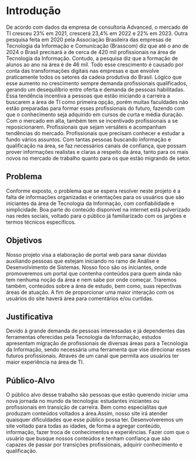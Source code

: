 # Introdução

De acordo com dados da empresa de consultoria Advanced, o mercado de TI cresceu 23% em 2021, crescerá 23,4% em 2022 e 22% em 2023. Outra pesquisa feita em 2020 pela Associação Brasileira das empresas de Tecnologia da Informação e Comunicação (Brasscom) diz que até o ano de 2024 o Brasil precisará a de cerca de 420 mil profissionais na área de Tecnologia da Informação. Contudo, a pesquisa diz que a formação de alunos ao ano na área é de 46 mil. Todo esse crescimento é causado por conta das transformações digitais nas empresas e que envolve praticamente todos os setores da cadeia produtiva do Brasil. Lógico que esse aumento no crescimento sempre demanda profissionais qualificados, gerando um desequilíbrio entre oferta e demanda de pessoas habilitadas.
Essa tendência incentiva a pessoas que estão iniciando a carreira a buscarem a área de TI como primeira opção, porém muitas faculdades não estão preparadas para formar esses profissionais do futuro, fazendo com que o conhecimento seja adquirido em cursos de curta e média duração. Com o mercado em alta, também tem se incentivado profissionais a se reposicionarem. Profissionais que sejam versáteis e acompanham tendências do mercado. Profissionais que precisam conhecer e estudar a fundo vários assuntos.
Com tantas pessoas buscando informação e qualificação na área, se faz necessários canais de confiança, que possam prover informações realistas e claras a respeito da área, tanto para os mais novos no mercado de trabalho quanto para os que estão migrando de setor.


## Problema

Conforme exposto, o problema que se espera resolver neste projeto é a falta de informações organizadas e orientações para os usuários que são iniciantes da área de Tecnologia da Informação, com confiabilidade e simplicidade. Boa parte do conteúdo disponível na internet está pulverizado nas redes sociais, voltado para o público já familiarizado com os jargões e termos técnicos específicos.


## Objetivos

 Nosso projeto visa a elaboração de portal web para sanar dúvidas auxiliando pessoas que estejam iniciando no ramo de Análise e Desenvolvimento de Sistemas. Nosso foco são os iniciantes, onde promoveremos um portal que contenha conteúdos para quem ainda não tem nenhuma noção da área e nem sabe por onde começar. Traremos também, conteúdos sobre a área de estudo, bem como, suas repectivas áreas de atuação. A fim de proporcionar uma maior interação com os usuários do site haverá área para comentários e/ou curtidas.


## Justificativa

Devido à grande demanda de pessoas interessadas e já dependentes das ferramentas oferecidas pela Tecnologia da Informação, estudos apresentam migração de profissionais de diversas áreas para a Tecnologia da Informação, sendo necessária uma ferramenta que vise direcionar esses futuros profissionais. Através de um canal que permita aos usuários ter maior experiência na área de TI.


## Público-Alvo

O público alvo desse trabalho são pessoas que estão querendo iniciar uma nova jornada no mundo da tecnologia: estudantes iniciantes ou profissionais em transição de carreira. Bem como especialitas que produzam conteúdos voltados a área.Assim, nosso site irá atender quaisquer dificuldades que esse público possa ter.
Desenvolveremos um site voltado para todas as idades, de forma a agregar conteúdo, informação, fazer troca de conhecimentos e experiências. Fazer com que o usuário que busque nossos conteúdos e tenham confiança que são capazes de passar por transições profissionais, adquirir conhecimento e qualificação.

